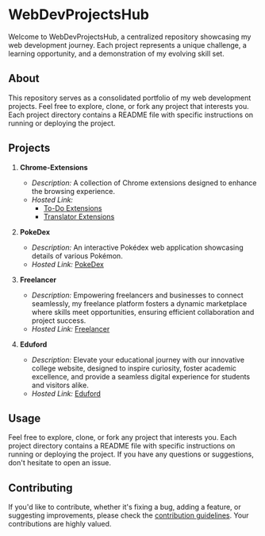# WebDevProjectsHub

Welcome to WebDevProjectsHub, a centralized repository showcasing my web development journey. Each project represents a unique challenge, a learning opportunity, and a demonstration of my evolving skill set.

## About

This repository serves as a consolidated portfolio of my web development projects. Feel free to explore, clone, or fork any project that interests you. Each project directory contains a README file with specific instructions on running or deploying the project.

## Projects

1. **Chrome-Extensions**
   - *Description:* A collection of Chrome extensions designed to enhance the browsing experience.
   - *Hosted Link:*
       - [To-Do Extensions](#)
       - [Translator Extensions](#)

2. **PokeDex**
   - *Description:* An interactive Pokédex web application showcasing details of various Pokémon.
   - *Hosted Link:* [PokeDex](#)

3. **Freelancer**
   - *Description:* Empowering freelancers and businesses to connect seamlessly, my freelance platform fosters a dynamic marketplace where skills meet
                    opportunities, ensuring efficient collaboration and project success.
   - *Hosted Link:* [Freelancer](#)

4. **Eduford**
   - *Description:* Elevate your educational journey with our innovative college website, designed to inspire curiosity, foster academic excellence, and provide a
                    seamless digital experience for students and visitors alike.
   - *Hosted Link:* [Eduford](#)

## Usage
Feel free to explore, clone, or fork any project that interests you. Each project directory contains a README file with specific instructions on running or deploying the project. If you have any questions or suggestions, don't hesitate to open an issue.

## Contributing
If you'd like to contribute, whether it's fixing a bug, adding a feature, or suggesting improvements, please check the [contribution guidelines](./CONTRIBUTING.md). Your contributions are highly valued.
